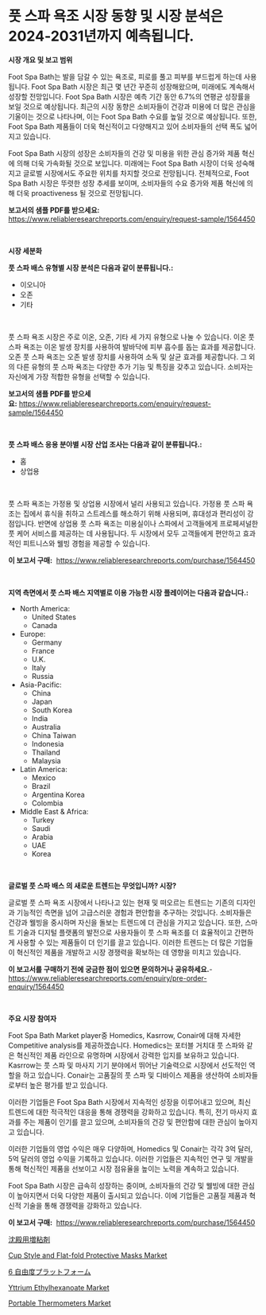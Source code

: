 <p><h1>풋 스파 욕조 시장 동향 및 시장 분석은 2024-2031년까지 예측됩니다.</h1></p><p><strong>시장 개요 및 보고 범위</strong></p>
<p><p>Foot Spa Bath는 발을 담갈 수 있는 욕조로, 피로를 풀고 피부를 부드럽게 하는데 사용됩니다. Foot Spa Bath 시장은 최근 몇 년간 꾸준히 성장해왔으며, 미래에도 계속해서 성장할 전망입니다. Foot Spa Bath 시장은 예측 기간 동안 6.7%의 연평균 성장률을 보일 것으로 예상됩니다. 최근의 시장 동향은 소비자들이 건강과 미용에 더 많은 관심을 기울이는 것으로 나타나며, 이는 Foot Spa Bath 수요를 높일 것으로 예상됩니다. 또한, Foot Spa Bath 제품들이 더욱 혁신적이고 다양해지고 있어 소비자들의 선택 폭도 넓어지고 있습니다.</p><p>Foot Spa Bath 시장의 성장은 소비자들의 건강 및 미용을 위한 관심 증가와 제품 혁신에 의해 더욱 가속화될 것으로 보입니다. 미래에는 Foot Spa Bath 시장이 더욱 성숙해지고 글로벌 시장에서도 주요한 위치를 차지할 것으로 전망됩니다. 전체적으로, Foot Spa Bath 시장은 뚜렷한 성장 추세를 보이며, 소비자들의 수요 증가와 제품 혁신에 의해 더욱 proactiveness 될 것으로 전망됩니다.</p></p>
<p><strong>보고서의 샘플 PDF를 받으세요:</strong> <a href="https://www.reliableresearchreports.com/enquiry/request-sample/1564450">https://www.reliableresearchreports.com/enquiry/request-sample/1564450</a></p>
<p>&nbsp;</p>
<p><strong>시장 세분화</strong></p>
<p><strong>풋 스파 배스 유형별 시장 분석은 다음과 같이 분류됩니다.:</strong></p>
<p><ul><li>이오니아</li><li>오존</li><li>기타</li></ul></p>
<p>&nbsp;</p>
<p><p>풋 스파 욕조 시장은 주로 이온, 오존, 기타 세 가지 유형으로 나눌 수 있습니다. 이온 풋 스파 욕조는 이온 발생 장치를 사용하여 발바닥에 피부 흡수를 돕는 효과를 제공합니다. 오존 풋 스파 욕조는 오존 발생 장치를 사용하여 소독 및 살균 효과를 제공합니다. 그 외의 다른 유형의 풋 스파 욕조는 다양한 추가 기능 및 특징을 갖추고 있습니다. 소비자는 자신에게 가장 적합한 유형을 선택할 수 있습니다.</p></p>
<p><strong>보고서의 샘플 PDF를 받으세요:</strong>&nbsp;<a href="https://www.reliableresearchreports.com/enquiry/request-sample/1564450">https://www.reliableresearchreports.com/enquiry/request-sample/1564450</a></p>
<p>&nbsp;</p>
<p><strong> 풋 스파 배스 응용 분야별 시장 산업 조사는 다음과 같이 분류됩니다.:</strong></p>
<p><ul><li>홈</li><li>상업용</li></ul></p>
<p>&nbsp;</p>
<p><p>풋 스파 욕조는 가정용 및 상업용 시장에서 널리 사용되고 있습니다. 가정용 풋 스파 욕조는 집에서 휴식을 취하고 스트레스를 해소하기 위해 사용되며, 휴대성과 편리성이 강점입니다. 반면에 상업용 풋 스파 욕조는 미용실이나 스파에서 고객들에게 프로페셔널한 풋 케어 서비스를 제공하는 데 사용됩니다. 두 시장에서 모두 고객들에게 편안하고 효과적인 피트니스와 웰빙 경험을 제공할 수 있습니다.</p></p>
<p><strong>이 보고서 구매:</strong>&nbsp; <a href="https://www.reliableresearchreports.com/purchase/1564450">https://www.reliableresearchreports.com/purchase/1564450</a></p>
<p>&nbsp;</p>
<p><strong>지역 측면에서 풋 스파 배스 지역별로 이용 가능한 시장 플레이어는 다음과 같습니다.:</strong></p>
<p><ul>
    <li>
        North America:
        <ul>
            <li>United States</li>
            <li>Canada</li>
        </ul>
    </li>
    <li>
        Europe:
        <ul>
            <li>Germany</li>
            <li>France</li>
            <li>U.K.</li>
            <li>Italy</li>
            <li>Russia</li>
        </ul>
    </li>
    <li>
        Asia-Pacific:
        <ul>
            <li>China</li>
            <li>Japan</li>
            <li>South Korea</li>
            <li>India</li>
            <li>Australia</li>
            <li>China Taiwan</li>
            <li>Indonesia</li>
            <li>Thailand</li>
            <li>Malaysia</li>
        </ul>
    </li>
    <li>
        Latin America:
        <ul>
            <li>Mexico</li>
            <li>Brazil</li>
            <li>Argentina Korea</li>
            <li>Colombia</li>
        </ul>
    </li>
    <li>
        Middle East & Africa:
        <ul>
            <li>Turkey</li>
            <li>Saudi</li>
            <li>Arabia</li>
            <li>UAE</li>
            <li>Korea</li>
        </ul>
    </li>
    </ul></p>
<p>&nbsp;</p>
<p><strong>글로벌 풋 스파 배스 의 새로운 트렌드는 무엇입니까? 시장?</strong></p>
<p><p>글로벌 풋 스파 욕조 시장에서 나타나고 있는 현재 및 떠오르는 트렌드는 기존의 디자인과 기능적인 측면을 넘어 고급스러운 경험과 편안함을 추구하는 것입니다. 소비자들은 건강과 웰빙을 중시하며 자신을 돌보는 트렌드에 더 관심을 가지고 있습니다. 또한, 스마트 기술과 디지털 플랫폼의 발전으로 사용자들이 풋 스파 욕조를 더 효율적이고 간편하게 사용할 수 있는 제품들이 더 인기를 끌고 있습니다. 이러한 트렌드는 더 많은 기업들이 혁신적인 제품을 개발하고 시장 경쟁력을 확보하는 데 영향을 미치고 있습니다.</p></p>
<p><strong>이 보고서를 구매하기 전에 궁금한 점이 있으면 문의하거나 공유하세요.</strong>- <a href="https://www.reliableresearchreports.com/enquiry/pre-order-enquiry/1564450">https://www.reliableresearchreports.com/enquiry/pre-order-enquiry/1564450</a></p>
<p>&nbsp;</p>
<p><strong>주요 시장 참여자</strong></p>
<p><p>Foot Spa Bath Market player중 Homedics, Kasrrow, Conair에 대해 자세한 Competitive analysis를 제공하겠습니다. Homedics는 포터블 거치대 풋 스파와 같은 혁신적인 제품 라인으로 유명하며 시장에서 강력한 입지를 보유하고 있습니다. Kasrrow는 풋 스파 및 마사지 기기 분야에서 뛰어난 기술력으로 시장에서 선도적인 역할을 하고 있습니다. Conair는 고품질의 풋 스파 및 디바이스 제품을 생산하여 소비자들로부터 높은 평가를 받고 있습니다.</p><p>이러한 기업들은 Foot Spa Bath 시장에서 지속적인 성장을 이루어내고 있으며, 최신 트렌드에 대한 적극적인 대응을 통해 경쟁력을 강화하고 있습니다. 특히, 전기 마사지 효과를 주는 제품이 인기를 끌고 있으며, 소비자들의 건강 및 편안함에 대한 관심이 높아지고 있습니다.</p><p>이러한 기업들의 영업 수익은 매우 다양하며, Homedics 및 Conair는 각각 3억 달러, 5억 달러의 영업 수익을 기록하고 있습니다. 이러한 기업들은 지속적인 연구 및 개발을 통해 혁신적인 제품을 선보이고 시장 점유율을 높이는 노력을 계속하고 있습니다.</p><p>Foot Spa Bath 시장은 급속히 성장하는 중이며, 소비자들의 건강 및 웰빙에 대한 관심이 높아지면서 더욱 다양한 제품이 출시되고 있습니다. 이에 기업들은 고품질 제품과 혁신적 기술을 통해 경쟁력을 강화하고 있습니다.</p></p>
<p><strong>이 보고서 구매:</strong>&nbsp;&nbsp;<a href="https://www.reliableresearchreports.com/purchase/1564450">https://www.reliableresearchreports.com/purchase/1564450</a></p>
<p><p><a href="https://github.com/NashBeahan2023/Market-Research-Report-List-1/blob/main/87041877132.md">沈殿用増粘剤</a></p><p><a href="https://github.com/lylyparadise/Market-Research-Report-List-2/blob/main/cup-style-and-flat-fold-protective-masks-market.md">Cup Style and Flat-fold Protective Masks Market</a></p><p><a href="https://github.com/joaejkdzgyljvo6/Market-Research-Report-List-1/blob/main/98386537131.md">6 自由度プラットフォーム</a></p><p><a href="https://issuu.com/reportprime-2/docs/yttrium-ethylhexanoate-market-size-2030.pptx">Yttrium Ethylhexanoate Market</a></p><p><a href="https://view.publitas.com/reportprime-1/portable-thermometers-market-size-global-industry-overview-market-segmentation-and-forecast-2024-to-2031/">Portable Thermometers Market</a></p></p>
